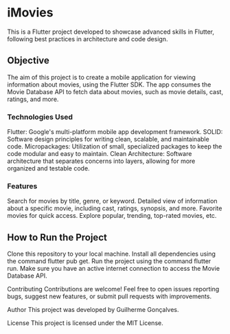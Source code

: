 # iMovies

This is a Flutter project developed to showcase advanced skills in Flutter, following best practices in architecture and code design.

## Objective
The aim of this project is to create a mobile application for viewing information about movies, using the Flutter SDK. The app consumes the Movie Database API to fetch data about movies, such as movie details, cast, ratings, and more.

### Technologies Used

Flutter: Google's multi-platform mobile app development framework.
SOLID: Software design principles for writing clean, scalable, and maintainable code.
Micropackages: Utilization of small, specialized packages to keep the code modular and easy to maintain.
Clean Architecture: Software architecture that separates concerns into layers, allowing for more organized and testable code.


### Features
Search for movies by title, genre, or keyword.
Detailed view of information about a specific movie, including cast, ratings, synopsis, and more.
Favorite movies for quick access.
Explore popular, trending, top-rated movies, etc.


## How to Run the Project
Clone this repository to your local machine.
Install all dependencies using the command flutter pub get.
Run the project using the command flutter run.
Make sure you have an active internet connection to access the Movie Database API.



Contributing
Contributions are welcome! Feel free to open issues reporting bugs, suggest new features, or submit pull requests with improvements.

Author
This project was developed by Guilherme Gonçalves.

License
This project is licensed under the MIT License.

